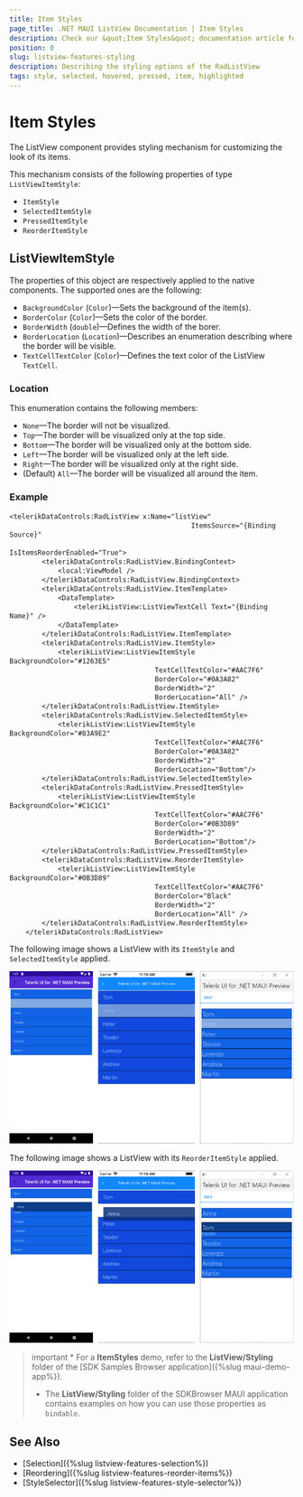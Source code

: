 ```yaml
---
title: Item Styles
page_title: .NET MAUI ListView Documentation | Item Styles
description: Check our &quot;Item Styles&quot; documentation article for Telerik ListView for .NET MAUI.
position: 0
slug: listview-features-styling
description: Describing the styling options of the RadListView
tags: style, selected, hovered, pressed, item, highlighted
---
```


# Item Styles

The ListView component provides styling mechanism for customizing the look of its items.

This mechanism consists of the following properties of type `ListViewItemStyle`:

* `ItemStyle`
* `SelectedItemStyle`
* `PressedItemStyle`
* `ReorderItemStyle`

## ListViewItemStyle

The properties of this object are respectively applied to the native components. The supported ones are the following:

* `BackgroundColor` (`Color`)&mdash;Sets the background of the item(s).
* `BorderColor` (`Color`)&mdash;Sets the color of the border.
* `BorderWidth` (`double`)&mdash;Defines the width of the borer.
* `BorderLocation` (`Location`)&mdash;Describes an enumeration describing where the border will be visible.
* `TextCellTextColor` (`Color`)&mdash;Defines the text color of the ListView `TextCell`.


### Location

This enumeration contains the following members:

- `None`&mdash;The border will not be visualized.
- `Top`&mdash;The border will be visualized only at the top side.
- `Bottom`&mdash;The border will be visualized only at the bottom side.
- `Left`&mdash;The border will be visualized only at the left side.
- `Right`&mdash;The border will be visualized only at the right side.
- (Default) `All`&mdash;The border will be visualized all around the item.

### Example

```XAML
<telerikDataControls:RadListView x:Name="listView"
                                             ItemsSource="{Binding Source}"
                                             IsItemsReorderEnabled="True">
        <telerikDataControls:RadListView.BindingContext>
            <local:ViewModel />
        </telerikDataControls:RadListView.BindingContext>
        <telerikDataControls:RadListView.ItemTemplate>
            <DataTemplate>
                <telerikListView:ListViewTextCell Text="{Binding Name}" />
            </DataTemplate>
        </telerikDataControls:RadListView.ItemTemplate>
        <telerikDataControls:RadListView.ItemStyle>
            <telerikListView:ListViewItemStyle BackgroundColor="#1263E5"
                                    TextCellTextColor="#AAC7F6"
                                    BorderColor="#0A3A82"                                                
                                    BorderWidth="2"
                                    BorderLocation="All" />
        </telerikDataControls:RadListView.ItemStyle>
        <telerikDataControls:RadListView.SelectedItemStyle>
            <telerikListView:ListViewItemStyle BackgroundColor="#83A9E2"
                                    TextCellTextColor="#AAC7F6"
                                    BorderColor="#0A3A82"
                                    BorderWidth="2"
                                    BorderLocation="Bottom"/>
        </telerikDataControls:RadListView.SelectedItemStyle>
        <telerikDataControls:RadListView.PressedItemStyle>
            <telerikListView:ListViewItemStyle BackgroundColor="#C1C1C1"
                                    TextCellTextColor="#AAC7F6"
                                    BorderColor="#0B3D89"
                                    BorderWidth="2"
                                    BorderLocation="Bottom"/>
        </telerikDataControls:RadListView.PressedItemStyle>
        <telerikDataControls:RadListView.ReorderItemStyle>
            <telerikListView:ListViewItemStyle BackgroundColor="#0B3D89"
                                    TextCellTextColor="#AAC7F6"
                                    BorderColor="Black"
                                    BorderWidth="2"
                                    BorderLocation="All" />
        </telerikDataControls:RadListView.ReorderItemStyle>
    </telerikDataControls:RadListView>
```


The following image shows a ListView with its `ItemStyle` and `SelectedItemStyle` applied.

![](../images/listview_features_itemstyle.png)


The following image shows a ListView with its `ReorderItemStyle` applied.

![](../images/listview_features_reorderItemstyle.png)

>important * For a **ItemStyles** demo, refer to the **ListView/Styling** folder of the [SDK Samples Browser application]({%slug maui-demo-app%}).
>* The **ListView/Styling** folder of the SDKBrowser MAUI application contains examples on how you can use those properties as `bindable`.


## See Also

- [Selection]({%slug listview-features-selection%})
- [Reordering]({%slug listview-features-reorder-items%})
- [StyleSelector]({%slug listview-features-style-selector%})
